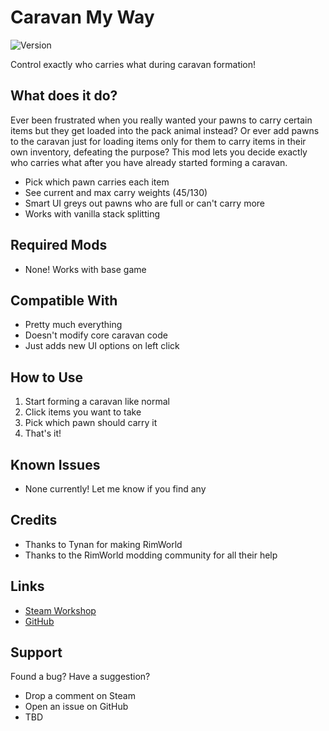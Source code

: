 # Caravan My Way

![Version](https://img.shields.io/badge/Rimworld-1.4%20%7C%201.5-brightgreen.svg)

Control exactly who carries what during caravan formation!

## What does it do?

Ever been frustrated when you really wanted your pawns to carry certain items but they get loaded into the pack animal instead? Or ever add pawns to the caravan just for loading items only for them to carry items in their own inventory, defeating the purpose? This mod lets you decide exactly who carries what after you have already started forming a caravan.

- Pick which pawn carries each item
- See current and max carry weights (45/130)
- Smart UI greys out pawns who are full or can't carry more
- Works with vanilla stack splitting

## Required Mods

- None! Works with base game

## Compatible With

- Pretty much everything
- Doesn't modify core caravan code
- Just adds new UI options on left click

## How to Use

1. Start forming a caravan like normal
2. Click items you want to take
3. Pick which pawn should carry it
4. That's it!

## Known Issues

- None currently! Let me know if you find any

## Credits

- Thanks to Tynan for making RimWorld
- Thanks to the RimWorld modding community for all their help

## Links

- [Steam Workshop](TBD)
- [GitHub](TBD)

## Support

Found a bug? Have a suggestion?

- Drop a comment on Steam
- Open an issue on GitHub
- TBD
